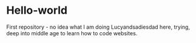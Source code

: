# Hello-world
First repository - no idea what I am doing
Lucyandsadiesdad here, trying, deep into middle age to learn how to code websites.
